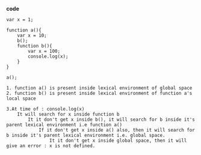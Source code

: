 **code**
    
    var x = 1;
    
    function a(){
        var x = 10;
        b();
        function b(){
            var x = 100;
            console.log(x);
        }
    }
    
    a();
    
    1. function a() is present inside lexical environment of global space
    2. function b() is present inside lexical environment of function a's local space
    
    3.At time of : console.log(x)
        It will search for x inside function b
            It it don't get x inside b(), it will search for b inside it's parent lexical environment i.e function a()
                If it don't get x inside a() also, then it will search for  b inside it's parent lexical environment i.e. global space.
                    It it don't get x inside global space, then it will give an error : x is not defined.